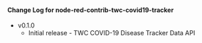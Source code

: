 #### Change Log for node-red-contrib-twc-covid19-tracker

- v0.1.0
  - Initial release - TWC COVID-19 Disease Tracker Data API
